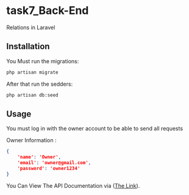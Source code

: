 # task7_Back-End
Relations in Laravel


## Installation

You Must run the migrations:

```bash
php artisan migrate
```


After that run the sedders:

```bash
php artisan db:seed
```


## Usage

You must log in with the owner account to be able to send all requests


Owner Information :
```json
{
    'name': 'Owner',
    'email': 'owner@gmail.com',
    'password': 'owner1234'
}
```

You Can View The API Documentation via ([The Link](https://documenter.getpostman.com/view/30507236/2sA35MxyE9)).

